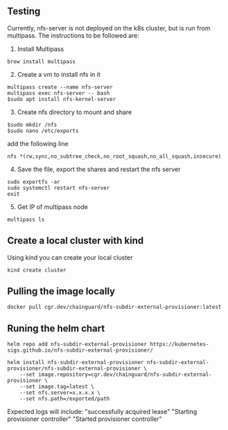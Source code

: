 ## Testing

Currently, nfs-server is not deployed on the k8s cluster, but is run from multipass. The instructions to be followed are:

1) Install Multipass
```shell
brew install multipass
```
2) Create a vm to install nfs in it
```shell
multipass create --name nfs-server
multipass exec nfs-server -- bash
$sudo apt install nfs-kernel-server
```
3) Create nfs directory to mount and share
```shell
$sudo mkdir /nfs
$sudo nano /etc/exports
```
add the following line
``` shell
nfs *(rw,sync,no_subtree_check,no_root_squash,no_all_squash,insecure)
```
4) Save the file, export the shares and restart the nfs server
``` shell
sudo exportfs -ar
sudo systemctl restart nfs-server
exit
```
5) Get IP of multipass node
``` shell
multipass ls
```

## Create a local cluster with kind

Using kind you can create your local cluster

```shell
kind create cluster
```

## Pulling the image locally
```shell
docker pull cgr.dev/chainguard/nfs-subdir-external-provisioner:latest
```

## Runing the helm chart

```shell
helm repo add nfs-subdir-external-provisioner https://kubernetes-sigs.github.io/nfs-subdir-external-provisioner/

helm install nfs-subdir-external-provisioner nfs-subdir-external-provisioner/nfs-subdir-external-provisioner \
    --set image.repository=cgr.dev/chainguard/nfs-subdir-external-provisioner \
    --set image.tag=latest \
    --set nfs.server=x.x.x.x \
    --set nfs.path=/exported/path
```

Expected logs will include: 
  "successfully acquired lease"
  "Starting provisioner controller"
  "Started provisioner controller"
